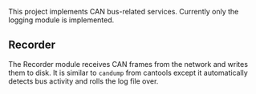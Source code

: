  This project implements CAN bus-related services. Currently only the logging module is implemented.

 Recorder
 ---
 The Recorder module receives CAN frames from the network and writes them to disk. It is similar to `candump` from cantools except it automatically detects bus activity and rolls the log file over.
